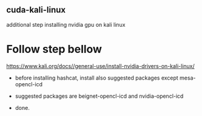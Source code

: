 ## cuda-kali-linux
additional step installing nvidia gpu on kali linux

# Follow step bellow
https://www.kali.org/docs//general-use/install-nvidia-drivers-on-kali-linux/
* before installing hashcat, install also suggested packages except mesa-opencl-icd
- suggested packages are beignet-opencl-icd and nvidia-opencl-icd
* done.
